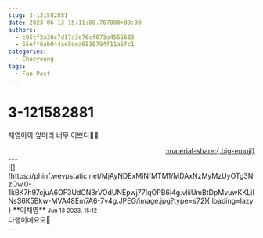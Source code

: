 ```yaml
---
slug: 3-121582881
date: 2023-06-13 15:11:00.767000+09:00
authors:
  - c95cf2a30c7d17a3e76cf073a4555683
  - 65eff6ab044ae8dea6816794f11a6fc1
categories:
  - Chaeyoung
tags:
  - Fan Post
---
```


# 3-121582881

<div class="post-container" markdown="1">
<div class="content-container md-sidebar__scrollwrap" markdown="1">

채영아아 앞머리 너무 이쁘다🫶💕

</div>
</div>

<div style="text-align: right;" markdown="1">
<a href="https://weverse.io/fromis9/fanpost/3-121582881" style="text-align: right;">:material-share:{.big-emoji}</a>
</div>
---

<div class="comments-container md-sidebar__scrollwrap" markdown="1">
<div class="comment" markdown="1">
<div class='id-container' markdown="1">
![](https://phinf.wevpstatic.net/MjAyNDExMjNfMTM1/MDAxNzMyMzUyOTg3NzQw.0-1kBK7h97cjuA6OF3UdGN3rVOdUNEpwj77IqOPB6i4g.vliiUmBtDpMvuwKKLiINsS6K5Bkw-MVA48Em7A6-7v4g.JPEG/image.jpg?type=s72){ loading=lazy }
**<span class="artist">이채영</span>** <small>Jun 13 2023, 15:12</small><br>
</div>
<div class='comment-body' markdown="1">
다행이에요오💓
</div>
</div>
</div>
---
